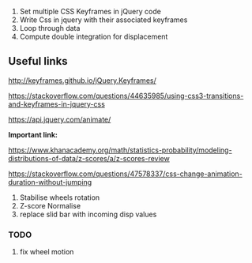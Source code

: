 1. Set multiple CSS Keyframes in jQuery code
2. Write Css in jquery with their associated keyframes
3. Loop through data
4. Compute double integration for displacement

## Useful links
http://keyframes.github.io/jQuery.Keyframes/

https://stackoverflow.com/questions/44635985/using-css3-transitions-and-keyframes-in-jquery-css

https://api.jquery.com/animate/

**Important link:**

https://www.khanacademy.org/math/statistics-probability/modeling-distributions-of-data/z-scores/a/z-scores-review

https://stackoverflow.com/questions/47578337/css-change-animation-duration-without-jumping

1. Stabilise wheels rotation
2. Z-score Normalise
3. replace slid bar with incoming disp values

### TODO

1. fix wheel motion